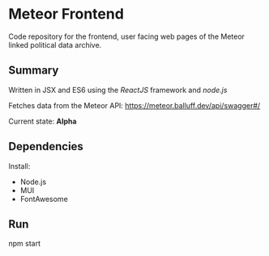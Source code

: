 # Meteor Frontend

Code repository for the frontend, user facing web pages of the Meteor linked political data archive.

## Summary

Written in JSX and ES6 using the *ReactJS* framework and *node.js*

Fetches data from the Meteor API: https://meteor.balluff.dev/api/swagger#/

Current state: **Alpha**

## Dependencies

Install:
- Node.js
- MUI
- FontAwesome

## Run

npm start
